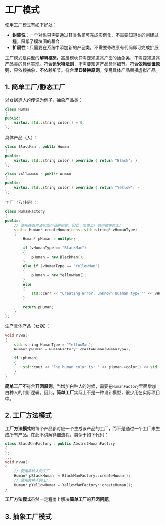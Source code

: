 # 工厂模式
使用工厂模式有如下好处：
* **封装性**：一个对象只需要通过其类名即可完成实例化，不需要知道类的创建过程，降低了模块间的耦合
* **扩展性**：只需要在系统中添加新的产品类，不需要修改原有代码即可完成扩展

工厂模式是典型的**解耦框架**，高层模块只需要知道其产品的抽象类，不需要知道其产品类的具体实现。符合**迪米特法则**，不需要知道产品具体细节。符合**依赖倒置原则**，只依赖抽象，不依赖细节。符合**里氏替换原则**，使用具体产品替换虚拟产品。

## 1. 简单工厂/静态工厂
以女娲造人的传说为例子，抽象产品类：
```C++
class Human
{
public:
	virtual std::string color() = 0;
};
```
具体产品（人）：
```C++
class BlackMan : public Human 
{
public:
	virtual std::string color() override { return "Black"; }
};

class YellowMan : public Human
{
public:
	virtual std::string color() override { return "Yellow"; }
};
```
工厂（八卦炉）：
```C++
class HumanFactory
{
public:
	// 使用静态方法实现产品的创建。因此，简单工厂也叫做静态工厂
	static Human* createHuman(const std::string& vHumanType)
	{
		Human* pHuman = nullptr;

		if (vHumanType == "BlackMan")
		{
			pHuman = new BlackMan();
		}
		else if (vHumanType == "YellowMan")
		{
			pHuman = new YellowMan();
		}
		else
		{
			std::cerr << "Creating error, unknown huaman type '" << vHumanType <<"'" << std::endl;
		}

		return pHuman;
	}
};
```
生产具体产品（女娲）：
```C++
void nvwa()
{
	std::string HumanType = "YellowMan";
	Human* pHuman = HumanFactory::createHuman(HumanType);

	if (pHuman)
	{
		std::cout << "The human color is: " << pHuman->color() << std::endl;
	}
}
```
**简单工厂**不符合**开闭原则**，当增加白种人的时候，需要在`HumanFactory`里面增加白种人的判断逻辑。因此，**简单工厂**实际上不是一种设计模型，很少用在实际项目中。

## 2. 工厂方法模式
**工厂方法模式**的每个产品都对应一个生成该产品的工厂，而不是通过一个工厂来生成所有产品。在此不讲解详细流程，类似于如下代码：
```C++
class BlackManFactory : public AbstrctHumanFactory
{
};
...
void nvwa()
{
	// 使用黑种人的工厂
	Human* pBlackHuman  = BlackManFactory::createHuman();
	// 使用黄种人的工厂
	Human* pYellowHuman = YellowManFactory::createHuman();
}
```
**工厂方法模式**虽然一定程度上解决**简单工厂**的**开闭问题**。

## 3. 抽象工厂模式

